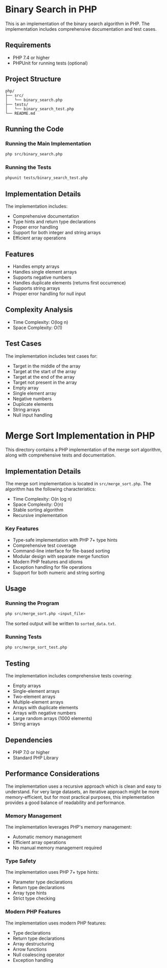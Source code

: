 # Binary Search in PHP

This is an implementation of the binary search algorithm in PHP. The implementation includes comprehensive documentation and test cases.

## Requirements

- PHP 7.4 or higher
- PHPUnit for running tests (optional)

## Project Structure

```
php/
├── src/
│   └── binary_search.php
├── tests/
│   └── binary_search_test.php
└── README.md
```

## Running the Code

### Running the Main Implementation

```bash
php src/binary_search.php
```

### Running the Tests

```bash
phpunit tests/binary_search_test.php
```

## Implementation Details

The implementation includes:
- Comprehensive documentation
- Type hints and return type declarations
- Proper error handling
- Support for both integer and string arrays
- Efficient array operations

## Features

- Handles empty arrays
- Handles single element arrays
- Supports negative numbers
- Handles duplicate elements (returns first occurrence)
- Supports string arrays
- Proper error handling for null input

## Complexity Analysis

- Time Complexity: O(log n)
- Space Complexity: O(1)

## Test Cases

The implementation includes test cases for:
- Target in the middle of the array
- Target at the start of the array
- Target at the end of the array
- Target not present in the array
- Empty array
- Single element array
- Negative numbers
- Duplicate elements
- String arrays
- Null input handling

# Merge Sort Implementation in PHP

This directory contains a PHP implementation of the merge sort algorithm, along with comprehensive tests and documentation.

## Implementation Details

The merge sort implementation is located in `src/merge_sort.php`. The algorithm has the following characteristics:

- Time Complexity: O(n log n)
- Space Complexity: O(n)
- Stable sorting algorithm
- Recursive implementation

### Key Features

- Type-safe implementation with PHP 7+ type hints
- Comprehensive test coverage
- Command-line interface for file-based sorting
- Modular design with separate merge function
- Modern PHP features and idioms
- Exception handling for file operations
- Support for both numeric and string sorting

## Usage

### Running the Program

```bash
php src/merge_sort.php <input_file>
```

The sorted output will be written to `sorted_data.txt`.

### Running Tests

```bash
php src/merge_sort_test.php
```

## Testing

The implementation includes comprehensive tests covering:

- Empty arrays
- Single-element arrays
- Two-element arrays
- Multiple-element arrays
- Arrays with duplicate elements
- Arrays with negative numbers
- Large random arrays (1000 elements)
- String arrays

## Dependencies

- PHP 7.0 or higher
- Standard PHP Library

## Performance Considerations

The implementation uses a recursive approach which is clean and easy to understand. For very large datasets, an iterative approach might be more memory-efficient, but for most practical purposes, this implementation provides a good balance of readability and performance.

### Memory Management

The implementation leverages PHP's memory management:
- Automatic memory management
- Efficient array operations
- No manual memory management required

### Type Safety

The implementation uses PHP 7+ type hints:
- Parameter type declarations
- Return type declarations
- Array type hints
- Strict type checking

### Modern PHP Features

The implementation uses modern PHP features:
- Type declarations
- Return type declarations
- Array destructuring
- Arrow functions
- Null coalescing operator
- Exception handling
